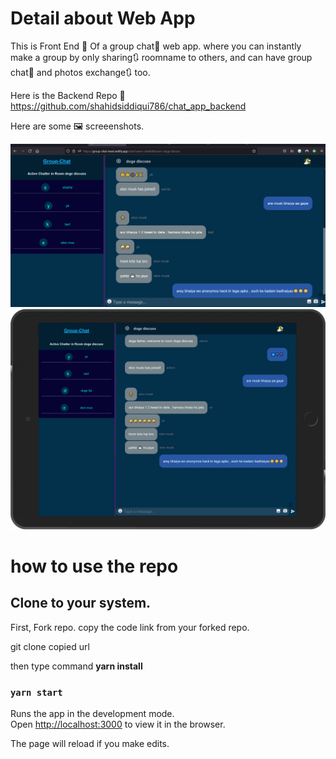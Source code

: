 # Detail about Web App
This is Front End 🎫 Of  a group chat💬 web app.
where you can instantly make a group by only sharing🔃 roomname
to others, and  can have group chat💬 and photos exchange🔃 too.

Here is the Backend Repo 📂 https://github.com/shahidsiddiqui786/chat_app_backend

Here are some 🖼️ screeenshots.

<img src='https://github.com/shahidsiddiqui786/Meet-app/blob/master/gcd.png' alt="screenshot" width="800">
<br>
<img src='https://github.com/shahidsiddiqui786/Meet-app/blob/master/gc.png' alt="screenshot" width="800">

# how to use the repo

## Clone to your system.

First, Fork repo.
copy the code link from your forked repo.

git clone copied url
 
 then type command **yarn install**

### `yarn start`

Runs the app in the development mode.<br />
Open [http://localhost:3000](http://localhost:3000) to view it in the browser.

The page will reload if you make edits.<br />



